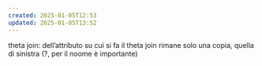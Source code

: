 ```yaml
---
created: 2025-01-05T12:53
updated: 2025-01-05T13:52
---
```

theta join: dell’attributo su cui si fa il theta join rimane solo una copia, quella di sinistra (?, per il noome è importante)
